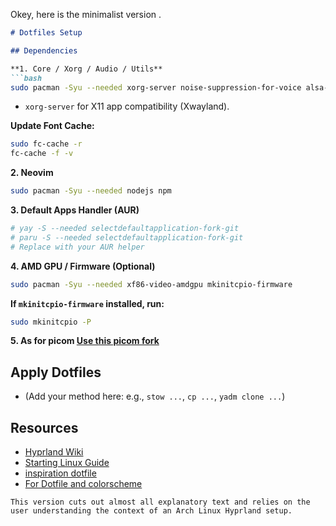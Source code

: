 Okey, here is the minimalist version .

```markdown
# Dotfiles Setup

## Dependencies

**1. Core / Xorg / Audio / Utils**
```bash
sudo pacman -Syu --needed xorg-server noise-suppression-for-voice alsa-firmware python-pynvim topgrade ttf-symbola ttf-dejavu noto-fonts-emoji ttf-jetbrains-mono-nerd ttf-cascadia-code-nerd
```
*   `xorg-server` for X11 app compatibility (Xwayland).

**Update Font Cache:**
```bash
sudo fc-cache -r
fc-cache -f -v
```

**2. Neovim**
```bash
sudo pacman -Syu --needed nodejs npm
```

**3. Default Apps Handler (AUR)**
```bash
# yay -S --needed selectdefaultapplication-fork-git
# paru -S --needed selectdefaultapplication-fork-git
# Replace with your AUR helper
```

**4. AMD GPU / Firmware (Optional)**
```bash
sudo pacman -Syu --needed xf86-video-amdgpu mkinitcpio-firmware
```
**If `mkinitcpio-firmware` installed, run:**
```bash
sudo mkinitcpio -P
```

**5. As for picom [Use this picom fork](https://github.com/jonaburg/picom?tab=readme-ov-file)**


## Apply Dotfiles

*   (Add your method here: e.g., `stow ...`, `cp ...`, `yadm clone ...`)

## Resources

*   [Hyprland Wiki](https://wiki.hyprland.org/)
*   [Starting Linux Guide](https://rlw.pages.dev/)
*   [inspiration dotfile](https://dotfiles-docs.vercel.app/)
*   [For Dotfile and colorscheme](https://dotfyle.com/)
```
This version cuts out almost all explanatory text and relies on the user understanding the context of an Arch Linux Hyprland setup.
